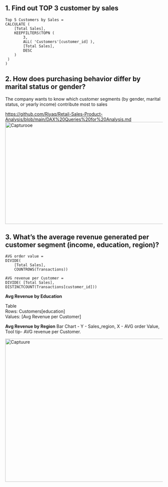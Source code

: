 ## 1. Find out TOP 3 customer by sales
```
Top 5 Customers by Sales = 
CALCULATE (
    [Total Sales],
    KEEPFILTERS(TOPN (
        3,
        ALL( 'Customers'[customer_id] ),
        [Total Sales],
        DESC
    )
 )
)
```

## 2. How does purchasing behavior differ by marital status or gender?
The company wants to know which customer segments (by gender, marital status, or yearly income) contribute most to sales

https://github.com/Riyaq/Retail-Sales-Product-Analysis/blob/main/DAX%20Queries%20for%20Analysis.md
<br>
<img width="632" height="326" alt="Capturooe" src="https://github.com/user-attachments/assets/09d20a23-ac0c-4da5-b47f-0b6a587223d4" />


## 3. What’s the average revenue generated per customer segment (income, education, region)?
```
AVG order value = 
DIVIDE(
    [Total Sales],
    COUNTROWS(Transactions))

AVG revenue per Customer = 
DIVIDE( [Total Sales],
DISTINCTCOUNT(Transactions[customer_id]))
```
**Avg Revenue by Education**

Table <br>
Rows: Customers[education]
<br>
Values: [Avg Revenue per Customer]
<br>

**Avg Revenue by Region**
Bar Chart - Y - Sales_region, X - AVG order Value, Tool tip- AVG revenue per Customer.

<img width="970" height="457" alt="Captuure" src="https://github.com/user-attachments/assets/5d171a06-bc43-44be-9788-60d0bcb4b620" />








